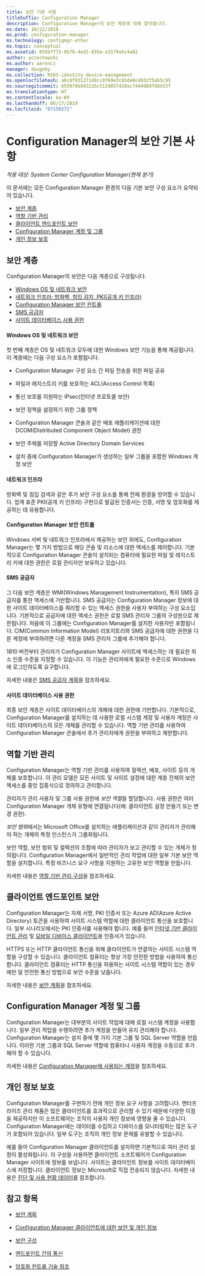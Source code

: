 ```yaml
---
title: 보안 기본 사항
titleSuffix: Configuration Manager
description: Configuration Manager의 보안 계층에 대해 알아봅니다.
ms.date: 10/22/2018
ms.prod: configuration-manager
ms.technology: configmgr-other
ms.topic: conceptual
ms.assetid: 035b7f73-8b78-4ed1-835e-a31f9a5c4a02
author: aczechowski
ms.author: aaroncz
manager: dougeby
ms.collection: M365-identity-device-management
ms.openlocfilehash: a6c6f931271d8cc8f69e3c65de8c4932f5ab5c95
ms.sourcegitcommit: 659976b943226c5124057429ac7444989f98433f
ms.translationtype: HT
ms.contentlocale: ko-KR
ms.lasthandoff: 06/17/2019
ms.locfileid: "67159271"
---
```

# <a name="fundamentals-of-security-for-configuration-manager"></a>Configuration Manager의 보안 기본 사항

*적용 대상: System Center Configuration Manager(현재 분기)*

이 문서에는 모든 Configuration Manager 환경의 다음 기본 보안 구성 요소가 요약되어 있습니다.
- [보안 계층](#bkmk_layers)
- [역할 기반 관리](#bkmk_rba)
- [클라이언트 엔드포인트 보안](#bkmk_endpoints)
- [Configuration Manager 계정 및 그룹](#bkmk_accounts)
- [개인 정보 보호](#bkmk_privacy)

## <a name="bkmk_layers"></a> 보안 계층

Configuration Manager의 보안은 다음 계층으로 구성됩니다. 
- [Windows OS 및 네트워크 보안](#bkmk_layer-windows)
- [네트워크 인프라: 방화벽, 침입 감지, PKI(공개 키 인프라)](#bkmk_layer-network)
- [Configuration Manager 보안 컨트롤](#bkmk_layer-cm)
- [SMS 공급자](#bkmk_layer-provider)
- [사이트 데이터베이스 사용 권한](#bkmk_layer-db)

#### <a name="bkmk_layer-windows"></a> Windows OS 및 네트워크 보안
첫 번째 계층은 OS 및 네트워크 모두에 대한 Windows 보안 기능을 통해 제공됩니다. 이 계층에는 다음 구성 요소가 포함됩니다.  

-   Configuration Manager 구성 요소 간 파일 전송을 위한 파일 공유  

-   파일과 레지스트리 키를 보호하는 ACL(Access Control 목록)  

-   통신 보호를 지원하는 IPsec(인터넷 프로토콜 보안)  

-   보안 정책을 설정하기 위한 그룹 정책  

-   Configuration Manager 콘솔과 같은 배포 애플리케이션에 대한 DCOM(Distributed Component Object Model) 권한  

-   보안 주체를 저장할 Active Directory Domain Services  

-   설치 중에 Configuration Manager가 생성하는 일부 그룹을 포함한 Windows 계정 보안  

#### <a name="bkmk_layer-network"></a> 네트워크 인프라

방화벽 및 침입 검색과 같은 추가 보안 구성 요소를 통해 전체 환경을 방어할 수 있습니다. 업계 표준 PKI(공개 키 인프라) 구현으로 발급된 인증서는 인증, 서명 및 암호화를 제공하는 데 유용합니다.  

#### <a name="bkmk_layer-cm"></a> Configuration Manager 보안 컨트롤

Windows 서버 및 네트워크 인프라에서 제공하는 보안 외에도, Configuration Manager는 몇 가지 방법으로 해당 콘솔 및 리소스에 대한 액세스를 제어합니다. 기본적으로 Configuration Manager 콘솔이 설치되는 컴퓨터에 필요한 파일 및 레지스트리 키에 대한 권한은 로컬 관리자만 보유하고 있습니다.  

#### <a name="bkmk_layer-provider"></a> SMS 공급자

그 다음 보안 계층은 WMI(Windows Management Instrumentation), 특히 SMS 공급자를 통한 액세스에 기반합니다. SMS 공급자는 Configuration Manager 정보에 대한 사이트 데이터베이스를 쿼리할 수 있는 액세스 권한을 사용자 부여하는 구성 요소입니다. 기본적으로 공급자에 대한 액세스 권한은 로컬 SMS 관리자 그룹의 구성원으로 제한됩니다. 처음에 이 그룹에는 Configuration Manager를 설치한 사용자만 포함됩니다. CIM(Common Information Model) 리포지토리와 SMS 공급자에 대한 권한을 다른 계정에 부여하려면 다른 계정을 SMS 관리자 그룹에 추가해야 합니다.  

1810 버전부터 관리자가 Configuration Manager 사이트에 액세스하는 데 필요한 최소 인증 수준을 지정할 수 있습니다. 이 기능은 관리자에게 필요한 수준으로 Windows에 로그인하도록 요구합니다. <!--1357013-->  

자세한 내용은 [SMS 공급자 계획](/sccm/core/plan-design/hierarchy/plan-for-the-sms-provider)을 참조하세요.

#### <a name="bkmk_layer-db"></a> 사이트 데이터베이스 사용 권한

최종 보안 계층은 사이트 데이터베이스의 개체에 대한 권한에 기반합니다. 기본적으로, Configuration Manager를 설치하는 데 사용한 로컬 시스템 계정 및 사용자 계정은 사이트 데이터베이스의 모든 개체를 관리할 수 있습니다. 역할 기반 관리를 사용하여 Configuration Manager 콘솔에서 추가 관리자에게 권한을 부여하고 제한합니다.  



## <a name="bkmk_rba"></a> 역할 기반 관리  

 Configuration Manager는 역할 기반 관리를 사용하여 컬렉션, 배포, 사이트 등의 개체를 보호합니다. 이 관리 모델은 모든 사이트 및 사이트 설정에 대한 계층 전체의 보안 액세스를 중앙 집중식으로 정의하고 관리합니다. 

 관리자가 관리 사용자 및 그룹 사용 권한에 *보안 역할*을 할당합니다. 사용 권한은 여러 Configuration Manager 개체 유형에 연결됩니다(예: 클라이언트 설정 만들기 또는 변경 권한). 

 *보안 범위*에서는 Microsoft Office를 설치하는 애플리케이션과 같이 관리자가 관리해야 하는 개체의 특정 인스턴스가 그룹화됩니다. 

 보안 역할, 보안 범위 및 컬렉션의 조합에 따라 관리자가 보고 관리할 수 있는 개체가 정의됩니다. Configuration Manager에서 일반적인 관리 작업에 대한 일부 기본 보안 역할을 설치합니다. 특정 비즈니스 요구 사항을 지원하는 고유한 보안 역할을 만듭니다.  

 자세한 내용은 [역할 기반 관리 구성](/sccm/core/servers/deploy/configure/configure-role-based-administration)을 참조하세요.  



## <a name="bkmk_endpoints"></a> 클라이언트 엔드포인트 보안  

 Configuration Manager는 자체 서명, PKI 인증서 또는 Azure AD(Azure Active Directory) 토큰을 사용하여 사이트 시스템 역할에 대한 클라이언트 통신을 보호합니다. 일부 시나리오에서는 PKI 인증서를 사용해야 합니다. 예를 들어 [인터넷 기반 클라이언트 관리](/sccm/core/clients/manage/plan-internet-based-client-management) 및 [모바일 디바이스 클라이언트](/sccm/mdm/plan-design/plan-on-premises-mdm)용 인증서가 있습니다.  

 HTTPS 또는 HTTP 클라이언트 통신을 위해 클라이언트가 연결하는 사이트 시스템 역할을 구성할 수 있습니다. 클라이언트 컴퓨터는 항상 가장 안전한 방법을 사용하여 통신합니다. 클라이언트 컴퓨터는 HTTP 통신을 허용하는 사이트 시스템 역할이 있는 경우에만 덜 안전한 통신 방법으로 보안 수준을 낮춥니다.  

 자세한 내용은 [보안 계획](/sccm/core/plan-design/security/plan-for-security)을 참조하세요.



## <a name="bkmk_accounts"></a> Configuration Manager 계정 및 그룹  

 Configuration Manager는 대부분의 사이트 작업에 대해 로컬 시스템 계정을 사용합니다. 일부 관리 작업을 수행하려면 추가 계정을 만들어 유지 관리해야 합니다. Configuration Manager는 설치 중에 몇 가지 기본 그룹 및 SQL Server 역할을 만듭니다. 이러한 기본 그룹과 SQL Server 역할에 컴퓨터나 사용자 계정을 수동으로 추가해야 할 수 있습니다.  

 자세한 내용은 [Configuration Manager에 사용되는 계정](/sccm/core/plan-design/hierarchy/accounts)을 참조하세요.  



## <a name="bkmk_privacy"></a> 개인 정보 보호  

 Configuration Manager를 구현하기 전에 개인 정보 요구 사항을 고려합니다. 엔터프라이즈 관리 제품은 많은 클라이언트를 효과적으로 관리할 수 있기 때문에 다양한 이점을 제공하지만 이 소프트웨어는 조직의 사용자 개인 정보에 영향을 줄 수 있습니다. Configuration Manager에는 데이터를 수집하고 디바이스를 모니터링하는 많은 도구가 포함되어 있습니다. 일부 도구는 조직의 개인 정보 문제를 유발할 수 있습니다.  

 예를 들어 Configuration Manager 클라이언트를 설치하면 기본적으로 여러 관리 설정이 활성화됩니다. 이 구성을 사용하면 클라이언트 소프트웨어가 Configuration Manager 사이트에 정보를 보냅니다. 사이트는 클라이언트 정보를 사이트 데이터베이스에 저장합니다. 클라이언트 정보는 Microsoft로 직접 전송되지 않습니다. 자세한 내용은 [진단 및 사용 현황 데이터](/sccm/core/plan-design/diagnostics/diagnostics-and-usage-data)를 참조합니다.



## <a name="see-also"></a>참고 항목

- [보안 계획](/sccm/core/plan-design/security/plan-for-security)  

- [Configuration Manager 클라이언트에 대한 보안 및 개인 정보](/sccm/core/clients/deploy/plan/security-and-privacy-for-clients)  

- [보안 구성](/sccm/core/plan-design/security/configure-security)   

- [엔드포인트 간의 통신](/sccm/core/plan-design/hierarchy/communications-between-endpoints)  

- [암호화 컨트롤 기술 참조](/sccm/core/plan-design/security/cryptographic-controls-technical-reference)  
